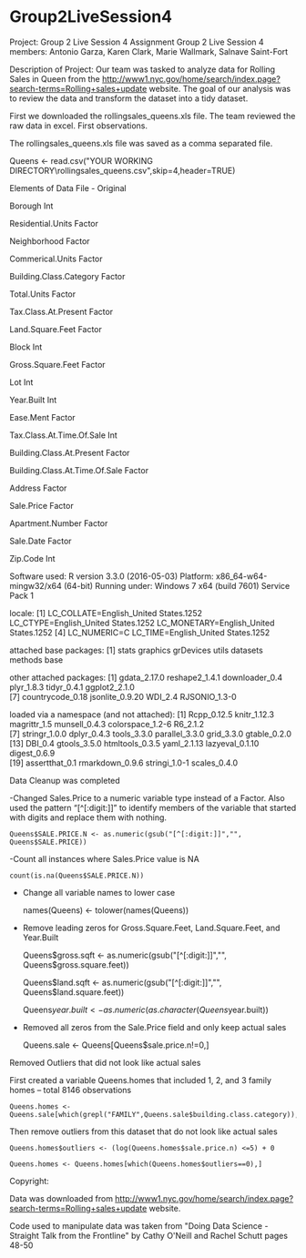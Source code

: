 # Group2LiveSession4

Project: Group 2 Live Session 4 Assignment
Group 2 Live Session 4 members: Antonio Garza, Karen Clark, Marie Wallmark, Salnave Saint-Fort

Description of Project:
Our team was tasked to analyze data for Rolling Sales in Queen from the http://www1.nyc.gov/home/search/index.page?search-terms=Rolling+sales+update website.  The goal of our analysis was to review the data and transform the dataset into a tidy dataset.


First we downloaded the rollingsales_queens.xls file.  The team reviewed the raw data in excel.  First observations.

The rollingsales_queens.xls file was saved as a comma separated file.

Queens <- read.csv("YOUR WORKING DIRECTORY\\rollingsales_queens.csv",skip=4,header=TRUE)

Elements of Data File - Original

Borough			                  		Int		

Residential.Units			        		Factor

Neighborhood			            		Factor	

Commerical.Units			        		Factor

Building.Class.Category		    		Factor	

Total.Units				            		Factor

Tax.Class.At.Present	  	    		Factor	

Land.Square.Feet			        		Factor

Block				                  		Int	

Gross.Square.Feet			      			Factor

Lot				                    		Int		

Year.Built				                Int

Ease.Ment			                    Factor	

Tax.Class.At.Time.Of.Sale		      Int

Building.Class.At.Present	        Factor

Building.Class.At.Time.Of.Sale		Factor

Address				                		Factor

Sale.Price												Factor

Apartment.Number		          		Factor

Sale.Date													Factor

Zip.Code			                		Int

Software used:
R version 3.3.0 (2016-05-03)
Platform: x86_64-w64-mingw32/x64 (64-bit)
Running under: Windows 7 x64 (build 7601) Service Pack 1

locale:
[1] LC_COLLATE=English_United States.1252  LC_CTYPE=English_United States.1252    LC_MONETARY=English_United States.1252
[4] LC_NUMERIC=C                           LC_TIME=English_United States.1252    

attached base packages:
[1] stats     graphics  grDevices utils     datasets  methods   base     

other attached packages:
 [1] gdata_2.17.0     reshape2_1.4.1   downloader_0.4   plyr_1.8.3       tidyr_0.4.1      ggplot2_2.1.0   
 [7] countrycode_0.18 jsonlite_0.9.20  WDI_2.4          RJSONIO_1.3-0   

loaded via a namespace (and not attached):
 [1] Rcpp_0.12.5      knitr_1.12.3     magrittr_1.5     munsell_0.4.3    colorspace_1.2-6 R6_2.1.2        
 [7] stringr_1.0.0    dplyr_0.4.3      tools_3.3.0      parallel_3.3.0   grid_3.3.0       gtable_0.2.0    
[13] DBI_0.4          gtools_3.5.0     htmltools_0.3.5  yaml_2.1.13      lazyeval_0.1.10  digest_0.6.9    
[19] assertthat_0.1   rmarkdown_0.9.6  stringi_1.0-1    scales_0.4.0  


Data Cleanup was completed

-Changed Sales.Price to a numeric variable type instead of a Factor. Also used the pattern “[^[:digit:]]” to identify members of the variable that started with digits and replace them with nothing.

    Queens$SALE.PRICE.N <- as.numeric(gsub("[^[:digit:]]","", Queens$SALE.PRICE))

-Count all instances where Sales.Price value is NA

    count(is.na(Queens$SALE.PRICE.N)) 

- Change all variable names to lower case

    names(Queens) <- tolower(names(Queens))

- Remove leading zeros for Gross.Square.Feet, Land.Square.Feet, and Year.Built

    Queens$gross.sqft <- as.numeric(gsub("[^[:digit:]]","", Queens$gross.square.feet))

    Queens$land.sqft <- as.numeric(gsub("[^[:digit:]]","", Queens$land.square.feet))

    Queens$year.built <- as.numeric(as.character(Queens$year.built))

- Removed all zeros from the Sale.Price field and only keep actual sales

    Queens.sale <- Queens[Queens$sale.price.n!=0,]

Removed Outliers that did not look like actual sales

  First created a variable Queens.homes that included 1, 2, and 3 family homes – total 8146 observations

    Queens.homes <- Queens.sale[which(grepl("FAMILY",Queens.sale$building.class.category)),]

  Then remove outliers from this dataset that do not look like actual sales

    Queens.homes$outliers <- (log(Queens.homes$sale.price.n) <=5) + 0

    Queens.homes <- Queens.homes[which(Queens.homes$outliers==0),]

Copyright:

Data was downloaded from http://www1.nyc.gov/home/search/index.page?search-terms=Rolling+sales+update website. 

Code used to manipulate data was taken from
"Doing Data Science - Straight Talk from the Frontline" by Cathy O'Neill and Rachel Schutt pages 48-50




